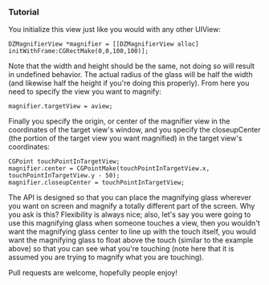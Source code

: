 ### Tutorial
You initialize this view just like you would with any other UIView:

    DZMagnifierView *magnifier = [[DZMagnifierView alloc] initWithFrame:CGRectMake(0,0,100,100)];

Note that the width and height should be the same, not doing so will result in undefined behavior. The actual radius of the glass will be half the width (and likewise half the height if you're doing this properly). From here you need to specify the view you want to magnify:

    magnifier.targetView = aview;

Finally you specify the origin, or center of the magnifier view in the coordinates of the target view's window, and you specify the closeupCenter (the portion of the target view you want magnified) in the target view's coordinates:

    CGPoint touchPointInTargetView;
    magnifier.center = CGPointMake(touchPointInTargetView.x, touchPointInTargetView.y - 50);
    magnifier.closeupCenter = touchPointInTargetView;

The API is designed so that you can place the magnifying glass wherever you want on screen and magnify a totally different part of the screen. Why you ask is this? Flexibility is always nice; also, let's say you were going to use this magnifying glass when someone touches a view, then you wouldn't want the magnifying glass center to line up with the touch itself, you would want the magnifying glass to float above the touch (similar to the example above) so that you can see what you're touching (note here that it is assumed you are trying to magnify what you are touching).

Pull requests are welcome, hopefully people enjoy!
